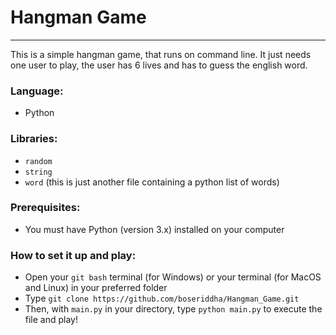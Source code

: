 # Hangman Game

---

This is a simple hangman game, that runs on command line. 
It just needs one user to play, the user has 6 lives and has to guess the english word. 

### Language:

- Python

### Libraries:

- `random`
- `string`
- `word` (this is just another file containing a python list of words)

### Prerequisites:

- You must have Python (version 3.x) installed on your computer

### How to set it up and play:

- Open your `git bash` terminal (for Windows) or your terminal (for MacOS and Linux) in your preferred folder
- Type `git clone https://github.com/boseriddha/Hangman_Game.git`
- Then, with `main.py` in your directory, type `python main.py` to execute the file and play!

